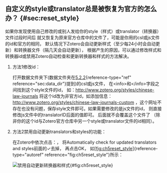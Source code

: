 ## 自定义的style或translator总是被恢复为官方的怎么办？ {#sec:reset_style}

如果你发现使用自己修改的或别人发给你的style（样式）或translator（转换器）文件过段时间后
就又恢复为原来官方仓库中的文件了，可能是你用的csl或js文件的id和官方的相同，
默认情况下Zotero会自动更新样式（至少每24小时会自动更新）和转换器文件（隔几天会自动更新），
根据产生的原因，可以通过修改样式和转换器id或禁用Zotero自动检查和更新转换器和样式的方法解决。

1.  方法1修改id：

    打开数据文件夹下(数据文件夹在[5.2.2](#sec:data_dir){reference-type="ref"
    reference="sec:data_dir"}提到)的csl或js文件，
    在\<info\>和\</info\>字段之间找到这个style文件的id，
    如：http://www.zotero.org/styles/chinese-law-journals
    将这个id改为非官方id，如添加信息：
    http://www.zotero.org/styles/chinese-law-journals-custom
    ，这个网址不存在也没有问题，保存style文件即可。如果需要修改的是js文件的id，
    则直接修改js文件中的translatorID后面的值即可。
    后面就不会覆盖这个文件了
    （除非你的这个id与Zotero官方仓库中另一个style或translator文件的id相同）。

2.  方法2禁用自动更新translators和styles的功能：

    在Zotero中依次点击：， 将Automatically check for updated translators
    and styles前面的$\checkmark$去掉， 再点击OK，
    如[\[fig:ch5reset_style\]](#fig:ch5reset_style){reference-type="autoref"
    reference="fig:ch5reset_style"}所示：

    ![禁用自动更新转换器和样式](ch5reset_style){#fig:ch5reset_style}

